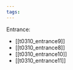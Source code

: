 ```yaml
---
tags:
---
```

Entrance:
- [[t0310_entrance9]]
- [[t0310_entrance8]]
- [[t0310_entrance10]]
- [[t0310_entrance11]]

